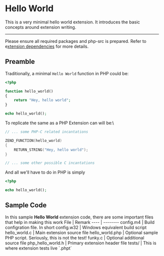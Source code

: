 # Hello World

This is a very minimal hello world extension. It introduces the basic concepts around extension writing.

----

Please ensure all required packages and php-src is prepared. Refer to e[xtension dependencies](./../README.md) for more details.

## Preamble
Traditionally, a minimal `Hello World` function in PHP could be:
```php
<?php

function hello_world()
{
	return "Hey, hello world";
}

echo hello_world();
```

To replicate the same as a PHP Extension can will be:\
```c
// ... some PHP-C related incantations

ZEND_FUNCTION(hello_world)
{
	RETURN_STRING("Hey, hello world");
}

// ... some other possible C incantations
```

And all we'll have to do in PHP is simply
```php
<?php

echo hello_world();
```

## Sample Code
In this sample **Hello World** extension code, there are some important files that help in making this work
File | Remark
---- | --------
config.m4 | Build configration file. In short
config.w32 | Windows equivalent build script
hello_world.c | Main extension source file
hello_world.php | Optional sample PHP script. Seriously, this is not the test!
funky.c | Optional additional source file
php_hello_world.h | Primary extension header file
tests/ | This is where extension tests live \`.phpt´